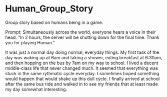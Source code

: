 # Human_Group_Story
Group story based on humans being in a game.

Prompt: Simultaneously across the world, everyone hears a voice in their head. "In 2 hours, the server will be shutting down for the final time. Thank you for playing Human."

  It was just a normal day doing normal, everyday things. My first task of the day was waking up at 6am and taking a shower, eating breakfast at 6:30am, and then hopping on the bus by 7am on my way to school. I lived a decent middle-class life that never changed much. It seemed that everything was stuck in the same rythmatic cycle everyday. I sometimes hoped something would happen that would shake up this dull cycle. I finally arrived at school after the same bus ride and walked in to see my friends that at least made my day somewhat interesting.

